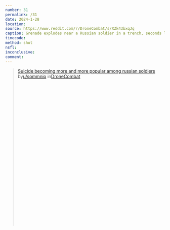```yaml
---
number: 31
permalink: /31
date: 2024-1-28
location:
source: https://www.reddit.com/r/DroneCombat/s/XZk43bxqJq
caption: Grenade explodes near a Russian soldier in a trench, seconds later he shoots himself
timecode:
method: shot
nsfl:
inconclusive:
comment: 
---
```

<blockquote class="reddit-embed-bq" style="height:500px" data-embed-height="546"><a href="https://www.reddit.com/r/DroneCombat/comments/1adavn8/suicide_becoming_more_and_more_popular_among/">Suicide becoming more and more popular among russian soldiers</a><br> by<a href="https://www.reddit.com/user/sommnio/">u/sommnio</a> in<a href="https://www.reddit.com/r/DroneCombat/">DroneCombat</a></blockquote><script async="" src="https://embed.reddit.com/widgets.js" charset="UTF-8"></script>